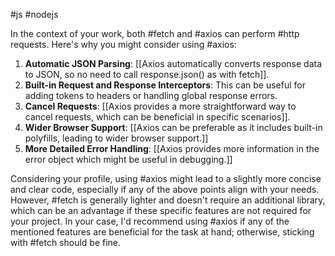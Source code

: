 #js #nodejs

In the context of your work, both #fetch and #axios can perform #http requests. Here's why you might consider using #axios:

1. **Automatic JSON Parsing**: [[Axios automatically converts response data to JSON, so no need to call response.json() as with fetch]].
2. **Built-in Request and Response Interceptors**: This can be useful for adding tokens to headers or handling global response errors.
3. **Cancel Requests**: [[Axios provides a more straightforward way to cancel requests, which can be beneficial in specific scenarios]].
4. **Wider Browser Support**: [[Axios can be preferable as it includes built-in polyfills, leading to wider browser support.]]
5. **More Detailed Error Handling**: [[Axios provides more information in the error object which might be useful in debugging.]]

Considering your profile, using #axios might lead to a slightly more concise and clear code, especially if any of the above points align with your needs. However, #fetch is generally lighter and doesn't require an additional library, which can be an advantage if these specific features are not required for your project. In your case, I'd recommend using #axios if any of the mentioned features are beneficial for the task at hand; otherwise, sticking with #fetch should be fine.